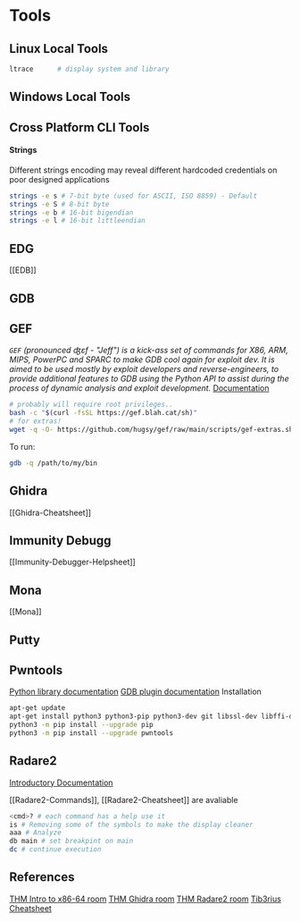# Tools

## Linux Local Tools

```bash
ltrace		# display system and library

```

## Windows Local Tools

## Cross Platform CLI Tools


#### Strings
Different strings encoding may reveal different hardcoded credentials on poor designed applications
```bash
strings -e s # 7-bit byte (used for ASCII, ISO 8859) - Default
strings -e S # 8-bit byte
strings -e b # 16-bit bigendian
strings -e l # 16-bit littleendian
```

## EDG
[[EDB]]

## GDB

## GEF
*`GEF` (pronounced ʤɛf - "Jeff") is a kick-ass set of commands for X86, ARM, MIPS, PowerPC and SPARC to make GDB cool again for exploit dev. It is aimed to be used mostly by exploit developers and reverse-engineers, to provide additional features to GDB using the Python API to assist during the process of dynamic analysis and exploit development.* [Documentation](https://gef.readthedocs.io/en/master/)
```bash
# probably will require root privileges..
bash -c "$(curl -fsSL https://gef.blah.cat/sh)"
# for extras!
wget -q -O- https://github.com/hugsy/gef/raw/main/scripts/gef-extras.sh | sh
```

To run:
```bash
gdb -q /path/to/my/bin
```


## Ghidra

[[Ghidra-Cheatsheet]]

## Immunity Debugg

[[Immunity-Debugger-Helpsheet]]

## Mona

[[Mona]]

## Putty

## Pwntools
[Python library documentation](http://docs.pwntools.com/en/stable)
[GDB plugin documentation](https://browserpwndbg.readthedocs.io/en/docs/)
Installation
```bash
apt-get update
apt-get install python3 python3-pip python3-dev git libssl-dev libffi-dev build-essential
python3 -m pip install --upgrade pip
python3 -m pip install --upgrade pwntools
```

## Radare2
[Introductory Documentation](https://github.com/radareorg/radare2/blob/master/doc/intro.md)

[[Radare2-Commands]], [[Radare2-Cheatsheet]] are avaliable
```bash
<cmd>? # each command has a help use it 
is # Removing some of the symbols to make the display cleaner
aaa # Analyze
db main # set breakpint on main
dc # continue execution
```



## References
[THM Intro to x86-64 room](https://tryhackme.com/room/introtox8664)
[THM Ghidra room](https://tryhackme.com/room/ccghidra)
[THM Radare2 room](https://tryhackme.com/room/ccradare2)
[Tib3rius Cheatsheet](https://github.com/Tib3rius/Pentest-Cheatsheets/blob/master/exploits/buffer-overflows.rst)